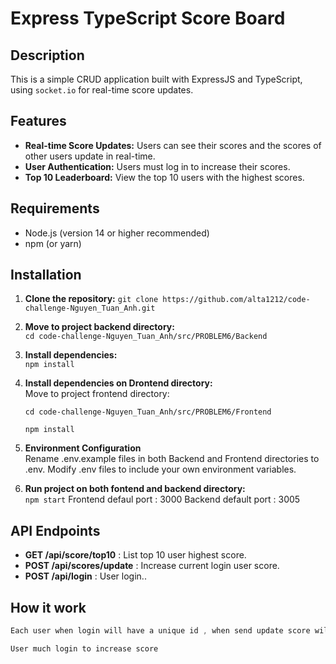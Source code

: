 # Express TypeScript Score Board

## Description

This is a simple CRUD application built with ExpressJS and TypeScript, using `socket.io` for real-time score updates. 

## Features

* **Real-time Score Updates:**  Users can see their scores and the scores of other users update in real-time.
* **User Authentication:** Users must log in to increase their scores.
* **Top 10 Leaderboard:** View the top 10 users with the highest scores.

## Requirements

- Node.js (version 14 or higher recommended)
- npm (or yarn)

## Installation

1. **Clone the repository:**
   `git clone https://github.com/alta1212/code-challenge-Nguyen_Tuan_Anh.git`

2. **Move to project backend directory:**<br>
   `cd code-challenge-Nguyen_Tuan_Anh/src/PROBLEM6/Backend`

3. **Install dependencies:**<br>
   `npm install`

4. **Install dependencies on Drontend directory:**<br>
   Move to project frontend directory:

   `cd code-challenge-Nguyen_Tuan_Anh/src/PROBLEM6/Frontend`

   `npm install`

5. **Environment Configuration**<br>
   Rename .env.example files in both Backend and Frontend directories to .env.
   Modify .env files to include your own environment variables.

7. **Run project on both fontend and backend directory:**<br>
   `npm start`
   Frontend defaul port : 3000
   Backend default port : 3005




## API Endpoints


- **GET /api/score/top10** : List top 10 user highest score.
- **POST /api/scores/update** : Increase current login user score.
- **POST /api/login** : User login..


## How it work
```javascript
Each user when login will have a unique id , when send update score will send with token and find that user, web socket will send new score to all curren login user to update score.

User much login to increase score
```


